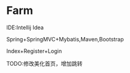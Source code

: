 # Farm
IDE:Intellij Idea

Spring+SpringMVC+Mybatis,Maven,Bootstrap

Index+Register+Login

TODO:修改美化首页，增加跳转

